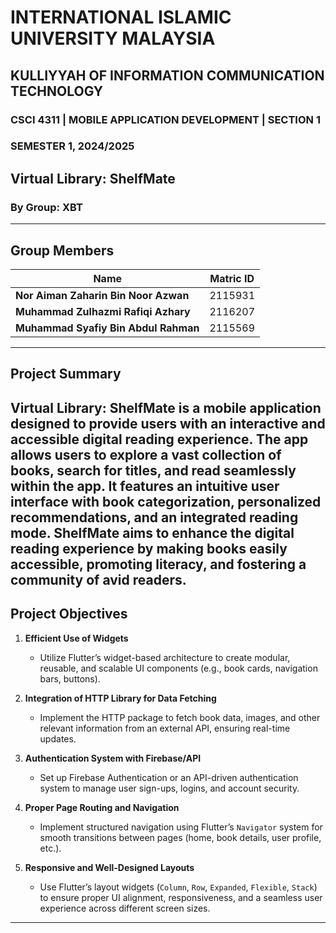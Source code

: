 # INTERNATIONAL ISLAMIC UNIVERSITY MALAYSIA  
## KULLIYYAH OF INFORMATION COMMUNICATION TECHNOLOGY  
### CSCI 4311 | MOBILE APPLICATION DEVELOPMENT | SECTION 1  
### SEMESTER 1, 2024/2025  
## Virtual Library: ShelfMate  

### By Group: XBT  

---

## **Group Members**  

| Name                                   | Matric ID  |  
|----------------------------------------|------------|  
| **Nor Aiman Zaharin Bin Noor Azwan**   | 2115931    |  
| **Muhammad Zulhazmi Rafiqi Azhary**    | 2116207    |  
| **Muhammad Syafiy Bin Abdul Rahman**   | 2115569    |  

---

## **Project Summary**  

**Virtual Library: ShelfMate** is a mobile application designed to provide users with an interactive and accessible digital reading experience. The app allows users to explore a vast collection of books, search for titles, and read seamlessly within the app. It features an intuitive user interface with book categorization, personalized recommendations, and an integrated reading mode. ShelfMate aims to enhance the digital reading experience by making books easily accessible, promoting literacy, and fostering a community of avid readers.
---

## **Project Objectives**  

1. **Efficient Use of Widgets**  
   - Utilize Flutter’s widget-based architecture to create modular, reusable, and scalable UI components (e.g., book cards, navigation bars, buttons).  

2. **Integration of HTTP Library for Data Fetching**  
   - Implement the HTTP package to fetch book data, images, and other relevant information from an external API, ensuring real-time updates.  

3. **Authentication System with Firebase/API**  
   - Set up Firebase Authentication or an API-driven authentication system to manage user sign-ups, logins, and account security.  

4. **Proper Page Routing and Navigation**  
   - Implement structured navigation using Flutter’s `Navigator` system for smooth transitions between pages (home, book details, user profile, etc.).  

5. **Responsive and Well-Designed Layouts**  
   - Use Flutter’s layout widgets (`Column`, `Row`, `Expanded`, `Flexible`, `Stack`) to ensure proper UI alignment, responsiveness, and a seamless user experience across different screen sizes.  

---


